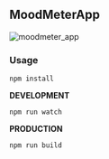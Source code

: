 ## MoodMeterApp
![moodmeter_app](https://cloud.githubusercontent.com/assets/2805320/7171456/502f0f2a-e3e1-11e4-8ad1-89892fde6572.gif)

### Usage

`npm install`

__DEVELOPMENT__

`npm run watch`

__PRODUCTION__

`npm run build`
